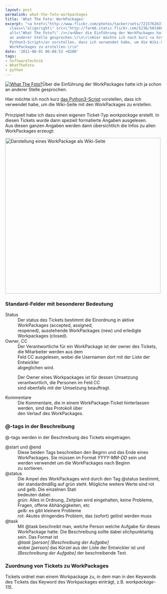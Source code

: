 ```yaml
---
layout: post
permalink: what-the-foto-workpackages
title: 'What The Foto: WorkPackages'
excerpt: "<a href=\"http://www.flickr.com/photos/tacker/sets/72157626379556132/\"><img
  class=\"alignright\" src=\"http://farm6.static.flickr.com/5236/5814600568_a78deedb78_m.jpg\"
  alt=\"What The Foto?\" /></a>Über die Einführung der WorkPackages hatte ich ja schon
  an anderer Stelle gesprochen.\r\n\r\nHier möchte ich noch kurz <a href=\"/svn/WTF/workpackages/WorkPackages.py\">das
  Python3-Script</a> vorstellen, dass ich verwendet habe, um die Wiki-Seite mit den
  WorkPackages zu erstellen.\r\n"
date: '2011-08-01 06:00:52 +0200'
tags:
- SoftwareTechnik
- WhatTheFoto
- python
---
```

<p><a href="http://www.flickr.com/photos/tacker/sets/72157626379556132/"><img class="alignright" src="http://farm6.static.flickr.com/5236/5814600568_a78deedb78_m.jpg" alt="What The Foto?" /></a>Über die Einführung der WorkPackages hatte ich ja schon an anderer Stelle gesprochen.</p>
<p>Hier möchte ich noch kurz <a href="/svn/WTF/workpackages/WorkPackages.py">das Python3-Script</a> vorstellen, dass ich verwendet habe, um die Wiki-Seite mit den WorkPackages zu erstellen.<br />
<a id="more"></a><a id="more-707"></a><br />
Prinzipiell habe ich dazu einen eigenen Ticket-Typ <em>workpackage</em> erstellt. In diesen Tickets wurde dann speziell formatierte Angaben ausgelesen.<br />
Aus diesen ganzen Angaben werden dann übersichtlich die Infos zu allen WorkPackages erzeugt:</p>
<p><a href="http://www.flickr.com/photos/tacker/5984338818/sizes/o/in/photostream/"><img src="http://farm7.static.flickr.com/6142/5984338818_efebda104c_o.png" width="500" alt="Darstellung eines WorkPackage als Wiki-Seite" /></a></p>
<h3 class="textimage">Standard-Felder mit besonderer Bedeutung</h3>
<dl>
<dt>Status</dt>
<dd>Der status des Tickets bestimmt die Einordnung in aktive WorkPackages (accepted, assigned,<br />
reopened), ausstehende WorkPackages (new) und erledigte Workpackages (closed).</dd>
<dt>Owner, CC</dt>
<dd>Der Verantwortliche für ein WorkPackage ist der owner des Tickets, die Mitarbeiter werden aus dem<br />
Feld CC ausgelesen, wobei die Usernamen dort mit der Liste der Entwickler<br />
abgeglichen wird.</p>
<p>Der Owner eines Workpackages ist für dessen Umsetzung verantwortlich, die Personen im Feld CC<br />
sind ebenfalls mit der Umsetzung beauftragt.</dd>
<dt>Kommentare</dt>
<dd>Die Kommentare, die in einem WorkPackage-Ticket hinterlassen werden, sind das Protokoll über<br />
den Verlauf des WorkPackages.</dd>
</dl>
<h3 class="textimage">@-tags in der Beschreibung</h3>
<p>@-tags werden in der Beschreibung des Tickets eingetragen.</p>
<dl>
<dt>@start und @end</dt>
<dd>Diese beiden Tags beschreiben den Beginn und das Ende eines WorkPackages. Sie müssen im Format <em>YYYY-MM-DD</em> sein und werden verwendet um die WorkPackages nach Beginn<br />
zu sortieren.</dd>
<dt>@status</dt>
<dd>Die Ampel des WorkPackages wird durch den Tag @status bestimmt, der standardmäßig auf grün steht. Mögliche weitere Werte sind rot und gelb. Die einzelnen Stati<br />
bedeuten dabei:<br />
<em>grün</em>: Alles in Ordnung, Zeitplan wird eingehalten, keine Probleme, Fragen, offene Abhängigkeiten, etc<br />
<em>gelb</em>: es gibt kleinere Probleme<br />
<em>rot</em>: Akutes dringendes Problem, das (sofort) gelöst werden muss</dd>
<dt>@task</dt>
<dd>Mit @task beschreibt man, welche Person welche Aufgabe für dieses WorkPackage hatte. Die Beschreibung sollte dabei stichpunktartig sein. Das Format ist<br />
<em>@task [person] [Beschreibung der Aufgabe]</em><br />
wobei <em>[person]</em> das Kürzel aus der Liste der Entwickler ist und <em>[Beschreibung der Aufgabe]</em> der beschreibende Text.</dd>
</dl>
<h3 class="textimage">Zuordnung von Tickets zu WorkPackages</h3>
<p>Tickets ordnet man einem Workpackage zu, in dem man in den Keywords des Tickets das Keyword des Workpackages einträgt, z.B. <em>workpackage-115</em>.</p>
